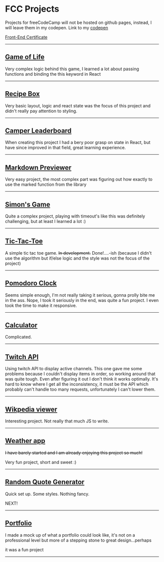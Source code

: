 # FCC Projects

Projects for freeCodeCamp will not be hosted on github pages, instead, I will leave them in my codepen.
Link to my [codepen](https://codepen.io/Romchy/)

[Front-End Certificate](https://www.freecodecamp.org/romchyfcc/front-end-certification)

---

## [Game of Life](https://codepen.io/Romchy/full/RMqppx/)

Very complex logic behind this game, I learned a lot about passing functions and binding the this keyword in React

---

## [Recipe Box](https://codepen.io/Romchy/full/QmVBYP/)

Very basic layout, logic and react state was the focus of this project and didn't really pay attention to styling.

---

## [Camper Leaderboard](https://codepen.io/Romchy/full/oqyJwJ/)

When creating this project I had a bery poor grasp on state in React, but have since improved in that field, great learning experience.

---

## [Markdown Previewer](https://codepen.io/Romchy/full/XEqzqa/)

Very easy project, the most complex part was figuring out how exactly to use the marked function from the library

---

## [Simon's Game](https://codepen.io/Romchy/full/ZrxqxM/)

Quite a complex project, playing with timeout's like this was definitely challenging, but at least I learned a lot :)

---

## [Tic-Tac-Toe](https://codepen.io/Romchy/full/RQQEbq/)

A simple tic tac toe game.
~~In development.~~
Done!....-ish (because I didn't use the algorithm but if/else logic and the style was not the focus of the project)

---

## [Pomodoro Clock](https://codepen.io/Romchy/full/eVexxp/)

Seems simple enough, I'm not really taking it serious, gonna prolly bite me in the ass.
Nope, I took it seriously in the end, was quite a fun project.
I even took the time to make it responsive.

---

## [Calculator](https://codepen.io/Romchy/full/jZGXOG/)

Complicated.

---

## [Twitch API](https://codepen.io/Romchy/full/vdZwJQ/)

Using twitch API to display active channels.
This one gave me some problems because I couldn't display items in order, so working around that was quite tough.
Even after figuring it out I don't think it works optimally.
It's hard to know where I get all the inconsistency, it must be the API which probably can't handle too many requests, unfortunately I can't lower them.

---

## [Wikpedia viewer](https://codepen.io/Romchy/full/eVROGE)

Interesting project. Not really that much JS to write.

---

## [Weather app](https://codepen.io/Romchy/full/RQVdvV)

~~I have barely started and I am already enjoying this project so much!~~

Very fun project, short and sweet :)

---


## [Random Quote Generator](https://codepen.io/Romchy/full/NyjpEK)

Quick set up. Some styles. Nothing fancy.

NEXT!

---

## [Portfolio](https://codepen.io/Romchy/full/aqpxzW)

I made a mock up of what a portfolio could look like, it's not on a professional level but more of a stepping stone to great design...perhaps

it was a fun project

---
